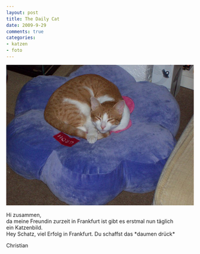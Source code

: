 ```yaml
--- 
layout: post
title: The Daily Cat
date: 2009-9-29
comments: true
categories: 
- katzen
- foto
---
```

![](/static/wpdata/2010/12/daily_cat.jpg)
<p>Hi zusammen, <br />da meine Freundin zurzeit in Frankfurt ist gibt es erstmal nun täglich <br />ein Katzenbild. <br />Hey Schatz, viel Erfolg in Frankfurt. Du schaffst das *daumen drück* <p /> Christian</p>
